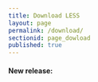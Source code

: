 ```yaml
---
title: Download LESS
layout: page
permalink: /download/
sectionid: page_dowload
published: true
---
```



#### New release:


